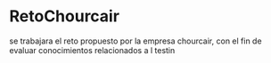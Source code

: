 # RetoChourcair
se trabajara el reto propuesto por la empresa chourcair, con el fin de evaluar conocimientos relacionados a l testin
